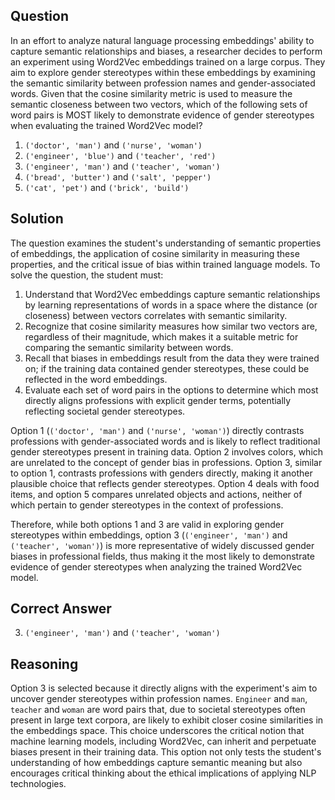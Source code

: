 ## Question
In an effort to analyze natural language processing embeddings' ability to capture semantic relationships and biases, a researcher decides to perform an experiment using Word2Vec embeddings trained on a large corpus. They aim to explore gender stereotypes within these embeddings by examining the semantic similarity between profession names and gender-associated words. Given that the cosine similarity metric is used to measure the semantic closeness between two vectors, which of the following sets of word pairs is MOST likely to demonstrate evidence of gender stereotypes when evaluating the trained Word2Vec model?

1. `('doctor', 'man')` and `('nurse', 'woman')`
2. `('engineer', 'blue')` and `('teacher', 'red')`
3. `('engineer', 'man')` and `('teacher', 'woman')`
4. `('bread', 'butter')` and `('salt', 'pepper')`
5. `('cat', 'pet')` and `('brick', 'build')`

## Solution

The question examines the student's understanding of semantic properties of embeddings, the application of cosine similarity in measuring these properties, and the critical issue of bias within trained language models. To solve the question, the student must:

1. Understand that Word2Vec embeddings capture semantic relationships by learning representations of words in a space where the distance (or closeness) between vectors correlates with semantic similarity.
2. Recognize that cosine similarity measures how similar two vectors are, regardless of their magnitude, which makes it a suitable metric for comparing the semantic similarity between words.
3. Recall that biases in embeddings result from the data they were trained on; if the training data contained gender stereotypes, these could be reflected in the word embeddings.
4. Evaluate each set of word pairs in the options to determine which most directly aligns professions with explicit gender terms, potentially reflecting societal gender stereotypes.

Option 1 (`('doctor', 'man')` and `('nurse', 'woman')`) directly contrasts professions with gender-associated words and is likely to reflect traditional gender stereotypes present in training data. Option 2 involves colors, which are unrelated to the concept of gender bias in professions. Option 3, similar to option 1, contrasts professions with genders directly, making it another plausible choice that reflects gender stereotypes. Option 4 deals with food items, and option 5 compares unrelated objects and actions, neither of which pertain to gender stereotypes in the context of professions.

Therefore, while both options 1 and 3 are valid in exploring gender stereotypes within embeddings, option 3 (`('engineer', 'man')` and `('teacher', 'woman')`) is more representative of widely discussed gender biases in professional fields, thus making it the most likely to demonstrate evidence of gender stereotypes when analyzing the trained Word2Vec model.

## Correct Answer

3. `('engineer', 'man')` and `('teacher', 'woman')`

## Reasoning

Option 3 is selected because it directly aligns with the experiment's aim to uncover gender stereotypes within profession names. `Engineer` and `man`, `teacher` and `woman` are word pairs that, due to societal stereotypes often present in large text corpora, are likely to exhibit closer cosine similarities in the embeddings space. This choice underscores the critical notion that machine learning models, including Word2Vec, can inherit and perpetuate biases present in their training data. This option not only tests the student's understanding of how embeddings capture semantic meaning but also encourages critical thinking about the ethical implications of applying NLP technologies.